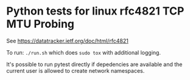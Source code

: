 # Python tests for linux rfc4821 TCP MTU Probing

See https://datatracker.ietf.org/doc/html/rfc4821

To run: `./run.sh` which does `sudo tox` with additional logging.

It's possible to run pytest directly if depedencies are available and the
current user is allowed to create network namespaces.
